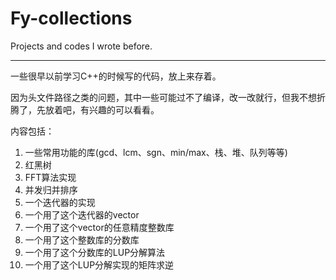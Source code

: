 # Fy-collections
Projects and codes I wrote before.

---

一些很早以前学习C++的时候写的代码，放上来存着。

因为头文件路径之类的问题，其中一些可能过不了编译，改一改就行，但我不想折腾了，先放着吧，有兴趣的可以看看。

内容包括：
  1. 一些常用功能的库(gcd、lcm、sgn、min/max、栈、堆、队列等等)
  2. 红黑树
  3. FFT算法实现
  4. 并发归并排序
  5. 一个迭代器的实现
  6. 一个用了这个迭代器的vector
  7. 一个用了这个vector的任意精度整数库
  8. 一个用了这个整数库的分数库
  9. 一个用了这个分数库的LUP分解算法
  10. 一个用了这个LUP分解实现的矩阵求逆
